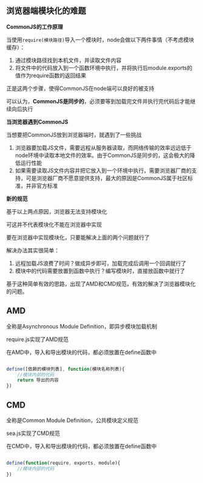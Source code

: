## 浏览器端模块化的难题


**CommonJS的工作原理**

当使用```require(模块路径)```导入一个模块时，node会做以下两件事情（不考虑模块缓存）：

1. 通过模块路径找到本机文件，并读取文件内容
2. 将文件中的代码放入到一个函数环境中执行，并将执行后module.exports的值作为require函数的返回结果

正是这两个步骤，使得CommonJS在node端可以良好的被支持

可以认为，**CommonJS是同步的**，必须要等到加载完文件并执行完代码后才能继续向后执行

**当浏览器遇到CommonJS**

当想要把CommonJS放到浏览器端时，就遇到了一些挑战

1. 浏览器要加载JS文件，需要远程从服务器读取，而网络传输的效率远远低于node环境中读取本地文件的效率。由于CommonJS是同步的，这会极大的降低运行性能
2. 如果需要读取JS文件内容并把它放入到一个环境中执行，需要浏览器厂商的支持，可是浏览器厂商不愿意提供支持，最大的原因是CommonJS属于社区标准，并非官方标准

**新的规范**

基于以上两点原因，浏览器无法支持模块化

可这并不代表模块化不能在浏览器中实现

要在浏览器中实现模块化，只要能解决上面的两个问题就行了

解决办法其实很简单：

1. 远程加载JS浪费了时间？做成异步即可，加载完成后调用一个回调就行了
2. 模块中的代码需要放置到函数中执行？编写模块时，直接放函数中就行了

基于这种简单有效的思路，出现了AMD和CMD规范，有效的解决了浏览器模块化的问题。
## AMD

全称是Asynchronous Module Definition，即异步模块加载机制

require.js实现了AMD规范

在AMD中，导入和导出模块的代码，都必须放置在define函数中

```js

define([依赖的模块列表], function(模块名称列表){
    //模块内部的代码
    return 导出的内容
})

```
## CMD

全称是Common Module Definition，公共模块定义规范

sea.js实现了CMD规范

在CMD中，导入和导出模块的代码，都必须放置在define函数中

```js

define(function(require, exports, module){
    //模块内部的代码
})

```